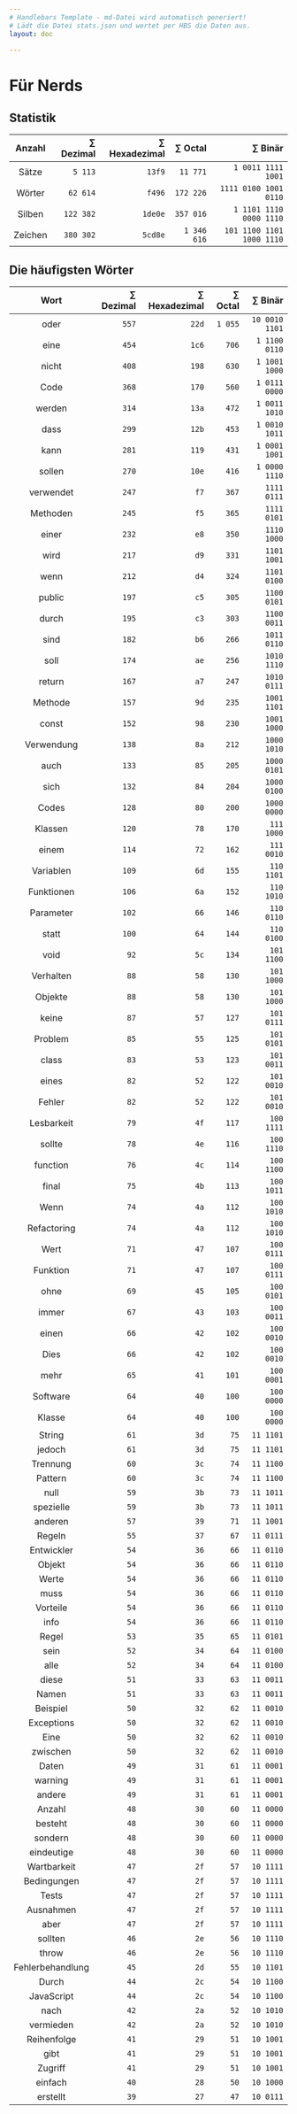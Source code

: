 ```yaml
---
# Handlebars Template - md-Datei wird automatisch generiert!
# Lädt die Datei stats.json und wertet per HBS die Daten aus.
layout: doc

---
```


# Für Nerds

## Statistik

| Anzahl | ∑ Dezimal | ∑ Hexadezimal | ∑ Octal | ∑ Binär |
|:------:|------:|------:|------:|------:|
| Sätze | `5 113` | `13f9` | `11 771` | `1 0011 1111 1001` |
| Wörter | `62 614` | `f496` | `172 226` | `1111 0100 1001 0110` |
| Silben | `122 382` | `1de0e` | `357 016` | `1 1101 1110 0000 1110` |
| Zeichen | `380 302` | `5cd8e` | `1 346 616` | `101 1100 1101 1000 1110` |

## Die häufigsten Wörter

| Wort | ∑ Dezimal | ∑ Hexadezimal | ∑ Octal | ∑ Binär |
|:----:|--------:|---------------:|---------:|---------:|
| oder | `557` | `22d` | `1 055` | `10 0010 1101` |
| eine | `454` | `1c6` | `706` | `1 1100 0110` |
| nicht | `408` | `198` | `630` | `1 1001 1000` |
| Code | `368` | `170` | `560` | `1 0111 0000` |
| werden | `314` | `13a` | `472` | `1 0011 1010` |
| dass | `299` | `12b` | `453` | `1 0010 1011` |
| kann | `281` | `119` | `431` | `1 0001 1001` |
| sollen | `270` | `10e` | `416` | `1 0000 1110` |
| verwendet | `247` | `f7` | `367` | `1111 0111` |
| Methoden | `245` | `f5` | `365` | `1111 0101` |
| einer | `232` | `e8` | `350` | `1110 1000` |
| wird | `217` | `d9` | `331` | `1101 1001` |
| wenn | `212` | `d4` | `324` | `1101 0100` |
| public | `197` | `c5` | `305` | `1100 0101` |
| durch | `195` | `c3` | `303` | `1100 0011` |
| sind | `182` | `b6` | `266` | `1011 0110` |
| soll | `174` | `ae` | `256` | `1010 1110` |
| return | `167` | `a7` | `247` | `1010 0111` |
| Methode | `157` | `9d` | `235` | `1001 1101` |
| const | `152` | `98` | `230` | `1001 1000` |
| Verwendung | `138` | `8a` | `212` | `1000 1010` |
| auch | `133` | `85` | `205` | `1000 0101` |
| sich | `132` | `84` | `204` | `1000 0100` |
| Codes | `128` | `80` | `200` | `1000 0000` |
| Klassen | `120` | `78` | `170` | `111 1000` |
| einem | `114` | `72` | `162` | `111 0010` |
| Variablen | `109` | `6d` | `155` | `110 1101` |
| Funktionen | `106` | `6a` | `152` | `110 1010` |
| Parameter | `102` | `66` | `146` | `110 0110` |
| statt | `100` | `64` | `144` | `110 0100` |
| void | `92` | `5c` | `134` | `101 1100` |
| Verhalten | `88` | `58` | `130` | `101 1000` |
| Objekte | `88` | `58` | `130` | `101 1000` |
| keine | `87` | `57` | `127` | `101 0111` |
| Problem | `85` | `55` | `125` | `101 0101` |
| class | `83` | `53` | `123` | `101 0011` |
| eines | `82` | `52` | `122` | `101 0010` |
| Fehler | `82` | `52` | `122` | `101 0010` |
| Lesbarkeit | `79` | `4f` | `117` | `100 1111` |
| sollte | `78` | `4e` | `116` | `100 1110` |
| function | `76` | `4c` | `114` | `100 1100` |
| final | `75` | `4b` | `113` | `100 1011` |
| Wenn | `74` | `4a` | `112` | `100 1010` |
| Refactoring | `74` | `4a` | `112` | `100 1010` |
| Wert | `71` | `47` | `107` | `100 0111` |
| Funktion | `71` | `47` | `107` | `100 0111` |
| ohne | `69` | `45` | `105` | `100 0101` |
| immer | `67` | `43` | `103` | `100 0011` |
| einen | `66` | `42` | `102` | `100 0010` |
| Dies | `66` | `42` | `102` | `100 0010` |
| mehr | `65` | `41` | `101` | `100 0001` |
| Software | `64` | `40` | `100` | `100 0000` |
| Klasse | `64` | `40` | `100` | `100 0000` |
| String | `61` | `3d` | `75` | `11 1101` |
| jedoch | `61` | `3d` | `75` | `11 1101` |
| Trennung | `60` | `3c` | `74` | `11 1100` |
| Pattern | `60` | `3c` | `74` | `11 1100` |
| null | `59` | `3b` | `73` | `11 1011` |
| spezielle | `59` | `3b` | `73` | `11 1011` |
| anderen | `57` | `39` | `71` | `11 1001` |
| Regeln | `55` | `37` | `67` | `11 0111` |
| Entwickler | `54` | `36` | `66` | `11 0110` |
| Objekt | `54` | `36` | `66` | `11 0110` |
| Werte | `54` | `36` | `66` | `11 0110` |
| muss | `54` | `36` | `66` | `11 0110` |
| Vorteile | `54` | `36` | `66` | `11 0110` |
| info | `54` | `36` | `66` | `11 0110` |
| Regel | `53` | `35` | `65` | `11 0101` |
| sein | `52` | `34` | `64` | `11 0100` |
| alle | `52` | `34` | `64` | `11 0100` |
| diese | `51` | `33` | `63` | `11 0011` |
| Namen | `51` | `33` | `63` | `11 0011` |
| Beispiel | `50` | `32` | `62` | `11 0010` |
| Exceptions | `50` | `32` | `62` | `11 0010` |
| Eine | `50` | `32` | `62` | `11 0010` |
| zwischen | `50` | `32` | `62` | `11 0010` |
| Daten | `49` | `31` | `61` | `11 0001` |
| warning | `49` | `31` | `61` | `11 0001` |
| andere | `49` | `31` | `61` | `11 0001` |
| Anzahl | `48` | `30` | `60` | `11 0000` |
| besteht | `48` | `30` | `60` | `11 0000` |
| sondern | `48` | `30` | `60` | `11 0000` |
| eindeutige | `48` | `30` | `60` | `11 0000` |
| Wartbarkeit | `47` | `2f` | `57` | `10 1111` |
| Bedingungen | `47` | `2f` | `57` | `10 1111` |
| Tests | `47` | `2f` | `57` | `10 1111` |
| Ausnahmen | `47` | `2f` | `57` | `10 1111` |
| aber | `47` | `2f` | `57` | `10 1111` |
| sollten | `46` | `2e` | `56` | `10 1110` |
| throw | `46` | `2e` | `56` | `10 1110` |
| Fehlerbehandlung | `45` | `2d` | `55` | `10 1101` |
| Durch | `44` | `2c` | `54` | `10 1100` |
| JavaScript | `44` | `2c` | `54` | `10 1100` |
| nach | `42` | `2a` | `52` | `10 1010` |
| vermieden | `42` | `2a` | `52` | `10 1010` |
| Reihenfolge | `41` | `29` | `51` | `10 1001` |
| gibt | `41` | `29` | `51` | `10 1001` |
| Zugriff | `41` | `29` | `51` | `10 1001` |
| einfach | `40` | `28` | `50` | `10 1000` |
| erstellt | `39` | `27` | `47` | `10 0111` |
